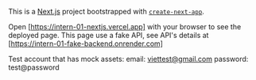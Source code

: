 This is a [Next.js](https://nextjs.org) project bootstrapped with [`create-next-app`](https://nextjs.org/docs/app/api-reference/cli/create-next-app).

Open [https://intern-01-nextjs.vercel.app] with your browser to see the deployed page. This page use a fake API, see API's details at [https://intern-01-fake-backend.onrender.com]

Test account that has mock assets: 
email: viettest@gmail.com
password: test@password
